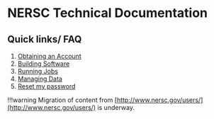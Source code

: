 # NERSC Technical Documentation

## Quick links/ FAQ

 1. [Obtaining an Account](accounts/accounts.md#obtaining-an-account)
 1. [Building Software](development/compilers.md)
 1. [Running Jobs](jobs/overview.md)
 1. [Managing Data](data/management.md)
 1. [Reset my password](accounts/passwords/index.html#forgotten-passwords)

!!!warning
	Migration of content from [http://www.nersc.gov/users/](http://www.nersc.gov/users/) is underway.
